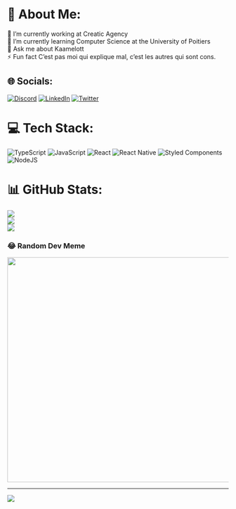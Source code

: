 # 💫 About Me:
🔭 I’m currently working at Creatic Agency<br>🌱 I’m currently learning Computer Science at the University of Poitiers<br>💬 Ask me about Kaamelott<br>⚡ Fun fact C’est pas moi qui explique mal, c’est les autres qui sont cons.


## 🌐 Socials:
[![Discord](https://img.shields.io/badge/Discord-%237289DA.svg?logo=discord&logoColor=white)](htttps://discord.gg/Théophile#8449) [![LinkedIn](https://img.shields.io/badge/LinkedIn-%230077B5.svg?logo=linkedin&logoColor=white)](https://linkedin.com/in/th%C3%A9ophile-rouchet-5505511ba) [![Twitter](https://img.shields.io/badge/Twitter-%231DA1F2.svg?logo=Twitter&logoColor=white)](https://twitter.com/ByPouchey) 

# 💻 Tech Stack:
![TypeScript](https://img.shields.io/badge/typescript-%23007ACC.svg?style=for-the-badge&logo=typescript&logoColor=white) ![JavaScript](https://img.shields.io/badge/javascript-%23323330.svg?style=for-the-badge&logo=javascript&logoColor=%23F7DF1E) ![React](https://img.shields.io/badge/react-%2320232a.svg?style=for-the-badge&logo=react&logoColor=%2361DAFB) ![React Native](https://img.shields.io/badge/react_native-%2320232a.svg?style=for-the-badge&logo=react&logoColor=%2361DAFB) ![Styled Components](https://img.shields.io/badge/styled--components-DB7093?style=for-the-badge&logo=styled-components&logoColor=white) ![NodeJS](https://img.shields.io/badge/node.js-6DA55F?style=for-the-badge&logo=node.js&logoColor=white)
# 📊 GitHub Stats:
![](https://github-readme-stats.vercel.app/api?username=Pouchey&theme=react&hide_border=true&include_all_commits=false&count_private=true)<br/>
![](https://github-readme-streak-stats.herokuapp.com/?user=Pouchey&theme=react&hide_border=true)<br/>
![](https://github-readme-stats.vercel.app/api/top-langs/?username=Pouchey&theme=react&hide_border=true&include_all_commits=false&count_private=true&layout=compact)

### 😂 Random Dev Meme
<img src="https://random-memer.herokuapp.com/" width="512px"/>

---
[![](https://visitcount.itsvg.in/api?id=Pouchey&icon=5&color=0)](https://visitcount.itsvg.in)
